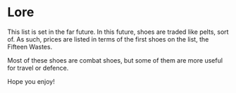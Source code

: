 # Lore

This list is set in the far future. In this future, shoes are traded like pelts, sort of. As such, prices are listed in terms of the first shoes on the list, the Fifteen Wastes.

Most of these shoes are combat shoes, but some of them are more useful for travel or defence.

Hope you enjoy!
